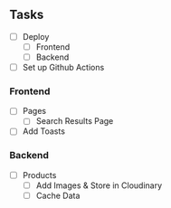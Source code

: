 ## Tasks

- [ ] Deploy
  - [ ] Frontend
  - [ ] Backend
- [ ] Set up Github Actions

### Frontend

- [ ] Pages
  - [ ] Search Results Page
- [ ] Add Toasts

### Backend

- [ ] Products
  - [ ] Add Images & Store in Cloudinary
  - [ ] Cache Data
